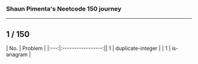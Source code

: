 ### Shaun Pimenta's Neetcode 150 journey
---

## 1 / 150

| No. | Problem           |
|:---:|:-----------------:|| 1 | duplicate-integer |
| 1 | is-anagram |
